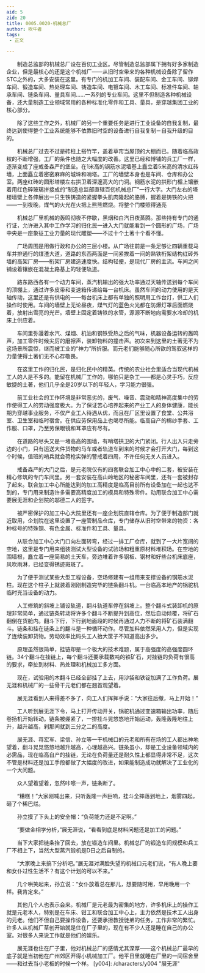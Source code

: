 ```yaml
---
aid: 5
zid: 20
title: 0005.0020-机械总厂
author: 吹牛者
tags: 
 - 正文

---
```




　　制造总监部的机械总厂设在百仞工业区。尽管制造总监部属下拥有好多家制造企业，但是最核心的还是这个机械厂——从旧时空带来的各种机械设备除了留作STC之外的，大多安装在这里。有专门的机加工车间、装配车间、金工车间、铆焊车间、锻造车间、热处理车间、铸造车间、电镀车间、木工车间、标准件车间、轴承车间、链条车间、量具车间……一系列的专业车间。这里不但制造各种机械设备，还大量制造工业领域常用的各种标准化零件和工具、量具，是穿越集团工业的核心部分。

　　除了这些工作之外，机械厂的另一个重要任务是进行工业设备的自我复制，最终达到使得整个工业系统能够不依靠旧时空的设备进行自我复制－自我升级的目的。

　　机械总厂过去不过是砖柱上搭竹竿，盖着草帘当屋顶的大棚而已。随着临高政权的不断增强，工厂的条件也随之大幅度的改善。这里已经和博铺的兵工厂一样，逐渐变成了座戒备森严的堡垒。在1米高的钢筋水泥墙基上矗立着5米高的清水红砖墙，上面矗立着密密麻麻的城垛和哨塔。工厂的墙壁本身也是车间、仓库和办公室。两座红砖的圆形塔楼左右拱卫着深邃高大的门洞。钢筋水泥的拱形门楣上镶嵌着用红色碎玻璃拼接成的“制造总监部直辖百仞机械总厂”一行大字。大门左右的塔楼墙壁上各伸展出一只生铁铸造的紧握拳头肌肉隆起的胳膊，握着是铸铁的火把——一到夜晚，煤气的火光在火把上熊熊燃烧。将整个门楼照得通亮

　　机械总厂里机械的轰鸣彻夜不停歇，黑烟和白汽日夜蒸腾。那些持有专门的通行证，允许进入其中工作学习的归化民一进入大门就能看到一个圆形的广场，广场中央是一座象征工业力量的现代雕塑——不过十个土著十个看不懂。

　　广场周围是用做行政和办公的三层小楼。从广场往前是一条足够让四辆重载马车并排通行的煤渣大道，道路的东西两面是一间紧挨着一间的熟铁桁架结构红砖外墙的高架厂房——桁架厂房建造速度快。结构轻便，是现代厂房的主流。车间之间铺设着镶嵌在混凝土路基上的轻便轨道。

　　路东路西各有一个动力车间，蒸汽机输出的强大功率通过天轴传送到每个车间的顶棚上，通过许多皮带和变速箱传递给每一台机床。虽然车间的动力使用的是天轴传动，这里还是有供电的——每台机床上都有单独的照明用工作台灯，供工人们操作时使用。车间的墙壁上无论昼夜，煤气灯的蓝色火光都在防爆灯罩后面燃烧着，放射出雪亮的光芒。墙壁上固定着铸铁的水管，源源不断地向需要水冷却的机床上供应着。

　　车间里弥漫着水汽、煤烟、机油和钢铁受热之后的气味，机器设备运转的轰鸣声，加工零件时候尖厉的磨擦声，装卸物料的撞击声。初次来到这里的土著无不为这场景所震惊，继而被工业的“神力”所折服。而元老们能够随心所欲的驾驭这样的力量使得土著们无不心存敬畏。

　　在这里工作的归化民，是归化民中的精英。传统的农业社会里适合当现代机械工人的人是不多的。能留在机械厂工作的，哪怕只是杂工——都是心灵手巧，反应敏捷的土著，他们几乎全是20岁以下的年轻人，学习能力很强。

　　前工业社会的工作环境是非常恶劣的，废气、噪音、震动和精神高度集中的劳作使得工人的劳动强度极大。为了保证苦心培养起来的产业工人的身体健康，能长期为穿越事业服务，不仅产业工人待遇从优，而且在厂区里设置了食堂、公共浴室、卫生室和临时宿舍。在供应劳保用品上也竭尽所能。临高自产的棉纱手套、工作服、口罩，乃至劳保眼镜和耳罩应有尽有。

　　在道路的尽头又是一堵高高的围墙，有哨塔拱卫的大门紧闭。行人出入只走旁边的小门，只有运送大件货物的马车或者轨道车到来的时候才会打开大门，每到这个时候，值班的哨兵就会荷枪实弹的警戒着四周，不许任何无关人员进入。

　　戒备森严的大门之后，是元老院仅有的四套联合加工中心中的二套，被安装在精心修筑的专门车间里。另一套安装在高山岭地区的秘密车间里，还有一套被封存了起来。联合加工中心所能达到的加工高精度是临高目前所有设备加在一起也达不到的，专门用来制造许多需要高精度加工的模具和特殊零件。动用联合加工中心需要展无涯和企划院的邬德二人的签字。

　　被严密保护的加工中心大院里还有一座企划院直辖仓库。为了便于制造部门就近取用，企划院在这里设置了一座管制品仓库，专门储存从旧时空带来的物资：各种标号的特殊钢、有色金属、标准件和工具、量具。

　　从联合加工中心大门口向左面转弯，经过一排工厂仓库，就到了一大片宽阔的空地，这里是专门用来组装测试大型设备的试验场和粗重原材料堆积场。在空地的围墙根，矗立着一座简易的土天车，旁边堆着许多钢板、钢材和好些台机床底座，风吹雨淋，已经变得锈迹斑斑了。

　　为了便于测试某些大型工程设备，空场修建有一组用来支撑设备的钢筋水泥柱。现在这个柱子上就装着刚刚制造完毕的链条翻斗机。一台临高本地产的锅驼机临时充当设备的动力。

　　人工修筑的斜坡上铺设轨道，翻斗轨道车停在斜坡上。整个翻斗式装卸机的原理非常简单，通过链条转动将许多个翻斗不断提升到高位，然后自动倾覆，将矿石翻倒在货舱内。翻斗下行，下行到地面段的时候再通过人力不断的将矿石装满翻斗。链条和挂在链条上的翻斗是一种循环动作。尽管加料依然采用人力，但是实现了连续装卸货物。劳动效率比码头工人抬大筐子不知道高出多少。

　　原理虽然很简单，挂链却是一个极大的技术难题，属于高强度的高强度圆环链。34个翻斗在挂链上，每个翻斗还要承载数吨的铁矿石，对挂链的负荷有很高的要求，牵扯到材料、热处理和机械加工多方面。

　　现在，试验用的木翻斗已经全部挂了上去，用沙袋和铁锭加满了工作负荷。展无涯和机械厂的一些骨干元老们都在翘首观望着。

　　展无涯看到人来得差不多了，向工人们挥挥手说：“大家往后撤，马上开始！”

　　工人听到展无涯下令，马上打开传动开关，锅驼机通过变速箱输出功率，随后卷扬机开始转动。链条被绷紧了，一排挂斗晃悠悠地开始运动，轰隆轰隆地往上升，越升越高，刹那间就到三分之二的高度。

　　展无涯、蒋宏军、梁信、孙立等一干机械口的元老和所有在场的工人都出神地望着，翻斗晃晃悠悠地越升越高，心理越高兴。链条虽小，却是工业设备领域内的必需品，现在临高自产的挂链，无论在负荷量还是耐久性上都显得非常不足，这次不管是材料还是加工手段都做了大幅度的改进，如果能制造成功就解决了工业化的一个大问题。

　　众人望着望着，忽然咔嚓一声，链条断了。

　　“糟糕！”大家刚喊出来，只听轰隆一声巨响，挂斗全摔落到地上，烟雾四起，砸了个稀巴烂。

　　孙立摸了下头上的安全帽：“负荷能力还是不足啊。”

　　“要做金相学分析，”展无涯说，“看看到底是材料问题还是加工的问题。”

　　当下大家把链条抬了回去，放在锻造车间里。机械总厂的锻造车间规模和兵工厂不相上下，当然大型蒸汽锻机是D日之后自制的。

　　“大家晚上来搞下分析吧。”展无涯对满脸失望的机械口元老们说，“有人晚上要和女仆过性生活不？有这个计划的可以不来。”

　　几个哄笑起来，孙立说：“女仆放着总在那儿，想要随时用，早用晚用一个样。我肯定来。”

　　其他几个人也表示会来。机械厂是元老最为密集的地方，许多机床上的操作工就是元老本人，特别是在车床、钳工和联合加工中心上，主力依然是技术工人出身的元老。他们不但自己要操作设备，还要承担教授徒弟的任务，工作非常的繁忙。许多人从机械厂草创开始就是住在厂子里的，现在有不少人还是睡在自己的办公室。对很多人来说工作就是他们的娱乐。

　　展无涯也住在厂子里，他对机械总厂的感情尤其深厚——这个机械总厂最早的底子就是当初他在广州郊区开得小机械加工厂。他平日里就睡在厂里的一间宿舍里——和过去当小老板的时候一个样。
[y004]: /characters/y004 "展无涯"


